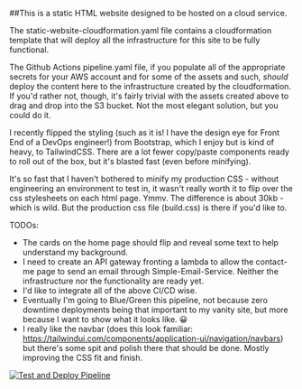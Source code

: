 ##This is a static HTML website designed to be hosted on a cloud service.

The static-website-cloudformation.yaml file contains a cloudformation template that will deploy all the infrastructure for this site to be fully functional.

The Github Actions pipeline.yaml file, if you populate all of the appropriate secrets for your AWS account and for some of the assets and such, *should* deploy the content here to the infrastructure created by the cloudformation. If you'd rather not, though, it's fairly trivial with the assets created above to drag and drop into the S3 bucket. Not the most elegant solution, but you could do it.

I recently flipped the styling (such as it is! I have the design eye for Front End of a DevOps engineer!) from Bootstrap, which I enjoy but is kind of heavy, to TailwindCSS. There are a lot fewer copy/paste components ready to roll out of the box, but it's blasted fast (even before minifying).

It's so fast that I haven't bothered to minify my production CSS - without engineering an environment to test in, it wasn't really worth it to flip over the css stylesheets on each html page. Ymmv. The difference is about 30kb - which is wild. But the production css file (build.css) is there if you'd like to.

TODOs:
- The cards on the home page should flip and reveal some text to help understand my background.
- I need to create an API gateway fronting a lambda to allow the contact-me page to send an email through Simple-Email-Service. Neither the infrastructure nor the functionality are ready yet.
- I'd like to integrate all of the above CI/CD wise.
- Eventually I'm going to Blue/Green this pipeline, not because zero downtime deployments being that important to my vanity site, but more because I want to show what it looks like. 😀
- I really like the navbar (does this look familiar: https://tailwindui.com/components/application-ui/navigation/navbars) but there's some spit and polish there that should be done. Mostly improving the CSS fit and finish.

[![Test and Deploy Pipeline](https://github.com/edwardmccormick/vanity-website/actions/workflows/pipeline.yaml/badge.svg)](https://github.com/edwardmccormick/vanity-website/actions/workflows/pipeline.yaml)